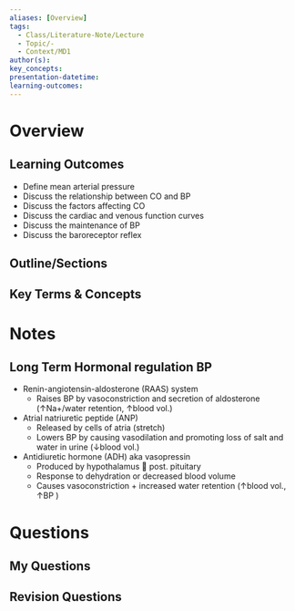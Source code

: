 ```yaml
---
aliases: [Overview]
tags:
  - Class/Literature-Note/Lecture
  - Topic/-
  - Context/MD1
author(s): 
key_concepts: 
presentation-datetime: 
learning-outcomes:
---
```



# Overview
## Learning Outcomes
- Define mean arterial pressure
- Discuss the relationship between CO and BP
- Discuss the factors affecting CO
- Discuss the cardiac and venous function curves
- Discuss the maintenance of BP
- Discuss the baroreceptor reflex
## Outline/Sections

## Key Terms & Concepts


# Notes


## Long Term Hormonal regulation BP
- Renin-angiotensin-aldosterone (RAAS) system
	- Raises BP by vasoconstriction and secretion of aldosterone (↑Na+/water retention, ↑blood vol.)
- Atrial natriuretic peptide (ANP)
	- Released by cells of atria (stretch)
	- Lowers BP by causing vasodilation and promoting loss of salt and water in urine (↓blood vol.)
- Antidiuretic hormone (ADH) aka vasopressin
	- Produced by hypothalamus  post. pituitary
	- Response to dehydration or decreased blood volume
	- Causes vasoconstriction + increased water retention (↑blood vol., ↑BP )

# Questions

## My Questions
## Revision Questions




